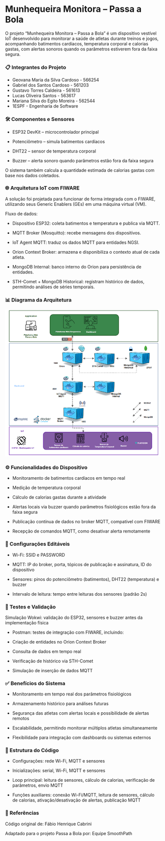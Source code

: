 # Munhequeira Monitora – Passa a Bola

O projeto “Munhequeira Monitora – Passa a Bola” é um dispositivo vestível IoT desenvolvido para monitorar a saúde de atletas durante treinos e jogos, acompanhando batimentos cardíacos, temperatura corporal e calorias gastas, com alertas sonoros quando os parâmetros estiverem fora da faixa segura.

### 📋 Integrantes do Projeto

- Geovana Maria da Silva Cardoso - 566254
- Gabriel dos Santos Cardoso - 561203
- Gustavo Torres Caldeira - 561613
- Lucas Oliveira Santos - 563617
- Mariana Silva do Egito Moreira - 562544
- 1ESPF - Engenharia de Software

### 🛠️ Componentes e Sensores

- ESP32 DevKit – microcontrolador principal

- Potenciômetro – simula batimentos cardíacos

- DHT22 – sensor de temperatura corporal

- Buzzer – alerta sonoro quando parâmetros estão fora da faixa segura

O sistema também calcula a quantidade estimada de calorias gastas com base nos dados coletados.

### 🌐 Arquitetura IoT com FIWARE

A solução foi projetada para funcionar de forma integrada com o FIWARE, utilizando seus Generic Enablers (GEs) em uma máquina virtual (VM).

Fluxo de dados:

- Dispositivo ESP32: coleta batimentos e temperatura e publica via MQTT.

- MQTT Broker (Mosquitto): recebe mensagens dos dispositivos.

- IoT Agent MQTT: traduz os dados MQTT para entidades NGSI.

- Orion Context Broker: armazena e disponibiliza o contexto atual de cada atleta.

- MongoDB Internal: banco interno do Orion para persistência de entidades.

- STH-Comet + MongoDB Historical: registram histórico de dados, permitindo análises de séries temporais.

### 📊 Diagrama da Arquitetura


![Arquitetura do Projeto](arqMunhe.png)

### ⚙️ Funcionalidades do Dispositivo

- Monitoramento de batimentos cardíacos em tempo real

- Medição de temperatura corporal

- Cálculo de calorias gastas durante a atividade

- Alertas locais via buzzer quando parâmetros fisiológicos estão fora da faixa segura

- Publicação contínua de dados no broker MQTT, compatível com FIWARE

- Recepção de comandos MQTT, como desativar alerta remotamente

### 🔧 Configurações Editáveis

- Wi-Fi: SSID e PASSWORD

- MQTT: IP do broker, porta, tópicos de publicação e assinatura, ID do dispositivo

- Sensores: pinos do potenciômetro (batimentos), DHT22 (temperatura) e buzzer

- Intervalo de leitura: tempo entre leituras dos sensores (padrão 2s)

### 🧪 Testes e Validação

Simulação Wokwi: validação do ESP32, sensores e buzzer antes da implementação física

- Postman: testes de integração com FIWARE, incluindo:

- Criação de entidades no Orion Context Broker

- Consulta de dados em tempo real

- Verificação de histórico via STH-Comet

- Simulação de inserção de dados MQTT

### ✅ Benefícios do Sistema

- Monitoramento em tempo real dos parâmetros fisiológicos

- Armazenamento histórico para análises futuras

- Segurança das atletas com alertas locais e possibilidade de alertas remotos

- Escalabilidade, permitindo monitorar múltiplos atletas simultaneamente

- Flexibilidade para integração com dashboards ou sistemas externos

### 📁 Estrutura do Código

- Configurações: rede Wi-Fi, MQTT e sensores

- Inicializações: serial, Wi-Fi, MQTT e sensores

- Loop principal: leitura de sensores, cálculo de calorias, verificação de parâmetros, envio MQTT

- Funções auxiliares: conexão Wi-Fi/MQTT, leitura de sensores, cálculo de calorias, ativação/desativação de alertas, publicação MQTT

### 📌 Referências

Código original de: Fábio Henrique Cabrini

Adaptado para o projeto Passa a Bola por: Equipe SmoothPath
